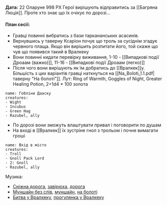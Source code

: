 **Дата:** 22 Оларуне 998 РХ
Герої вирішують відправитись за [[Багряна Люція]]. Проте хто знає що їх очікує по дорозі...

#### **План сесії:**
- Гравці повинні вибратись з бази таркананських асасинів.
- Вернувшись у таверну Ксаріон почує що троль за сусіднім згадує червного плаща. Якщо він вирішить розпитати його, той скаже що чув що появився такий в Вралкеку
- Вони повинні кидати перевірку виживання, 1-10 - [[Випадкові події Дроаам (важко)]], 11-16 - [[Випадкові події Дроаам (легко)]]
- Після чого вони вирішують як їм добратись до [[Вралкек]]у. Більшість з цих варіантів гравці наткнуться на [[Na_Boloti_1.1.pdf|таверну "На болоті"]]. Лут: Ring of Warmth, Goggles of Night, Greater Healing Potion, 2+1d4 * 100 золота
```encounter 
name: Гобліни Дааску 
creatures: 
- Wight
- Incubus
- Green Hag
- Razubel, ally
```
- По дорозі вони зможуть влаштувати привал і поговорити по душам
- На вході в [[Вралкек]] їх зустріне гнол з трольом і почне вимагати гроші
```encounter 
name: Вхід в місто 
creatures: 
- Troll
- Gnoll Pack Lord
- 2: Gnoll
- Razubel, ally
```

Музика:
- [Сніжна дорога](https://open.spotify.com/track/6SSjVwARTrXkCVVxSCUlwz?si=9c257f698d034d33), [завірюха](https://open.spotify.com/track/4D7NkekRsxhTKqxuSaHVtm?si=db66ef2ad75d4781), [дорога](https://open.spotify.com/track/0oobdA4tk8bHhwddD8jm81?si=kiybGtVqRyiwuD8k8R0TNg)
- [Муншайн без слів](https://youtu.be/GAZxEkuBhO8?si=LdCPlD7qEOM2UFJJ), [муншайн](https://open.spotify.com/track/4B86cqQFO5wPCMXCwzJqIx?si=fe6375114c774af2), [на болоті](https://open.spotify.com/track/1Ryrj6iVy6oX1g7TJTdbp3?si=048e48d5e84e4ad9)
- [Битва у Вралкеку](https://open.spotify.com/track/2Vb5ahurTXs8bli9CCmuq2?si=vA4Us3jBQcSKGjD0W9BfHQ), [прогулянка у Вралкеку](https://open.spotify.com/track/1nXYPsRvf5cl7mKAFcm6Ei?si=gu6NaSojRaqS_tniybt0Ig)